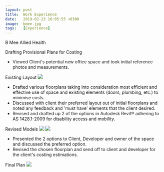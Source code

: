 ```yaml
---
layout: post
title:  Work Experience
date:   2019-02-23 16:05:55 +0300
image:  bmee.jpg
tags:   [Experience]
---
```

B Mee Allied Health

Drafting Provisional Plans for Costing

- Viewed Client's potential new office space and took initial reference photos and measurements.

Existing Layout
![]({{site.baseurl}}/img/existing.jpg)

- Drafted various floorplans taking into consideration most efficient and effective use of space and existing elements (doors, plumbing, etc.) to minimise costs.
- Discussed with client their preferred layout out of initial floorplans and noted any feedback and 'must have' elements that the client desired.
- Revised and drafted up 2 of the options in Autodesk Revit® adhering to AS 1428.1-2009 for disability access and mobility.

Revised Models
![]({{site.baseurl}}/img/model1.jpg)
![]({{site.baseurl}}/img/model2.jpg)

- Presented the 2 options to Client, Developer and owner of the space and discussed the preferred option. 
- Revised the chosen floorplan and send off to client and developer for the client's costing estimations. 

Final Plan
![]({{site.baseurl}}/img/final.jpg)
